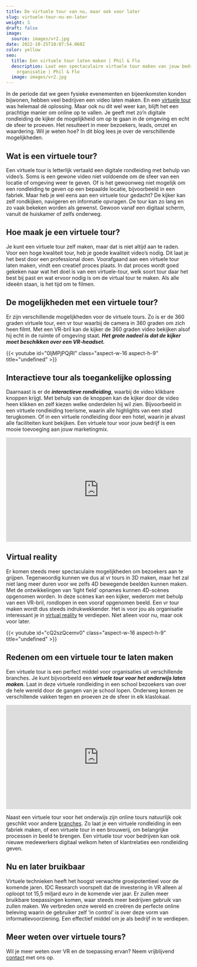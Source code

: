 ```yaml
---
title: De virtuele tour van nu, maar ook voor later
slug: virtuele-tour-nu-en-later
weight: 3
draft: false
image:
  source: images/vr2.jpg
date: 2022-10-25T10:07:54.068Z
color: yellow
seo:
  title: Een virtuele tour laten maken | Phil & Flo
  description: Laat een spectaculaire virtuele tour maken van jouw bedrijf of
    organisatie | Phil & Flo
  image: images/vr2.jpg
---
```

In de periode dat we geen fysieke evenementen en bijeenkomsten konden bijwonen, hebben veel bedrijven een video laten maken. En een [virtuele tour](/virtuele-school-rondleiding/) was helemaal dé oplossing. Maar ook nu dit wel weer kan, blijft het een prachtige manier om online op te vallen. Je geeft met zo’n digitale rondleiding de kijker de mogelijkheid om op te gaan in de omgeving en echt de sfeer te proeven. Het resulteert in meer bezoekers, leads, omzet en waardering. Wil je weten hoe? In dit blog lees je over de verschillende mogelijkheden. 

## Wat is een virtuele tour?

Een virtuele tour is letterlijk vertaald een digitale rondleiding met behulp van video’s. Soms is een gewone video niet voldoende om de sfeer van een locatie of omgeving weer te geven. Of is het gewoonweg niet mogelijk om een rondleiding te geven op een bepaalde locatie, bijvoorbeeld in een fabriek. Maar heb je wel eens aan een virtuele tour gedacht? De kijker kan zelf rondkijken, navigeren en informatie opvragen. De tour kan zo lang en zo vaak bekeken worden als gewenst. Gewoon vanaf een digitaal scherm, vanuit de huiskamer of zelfs onderweg.

## Hoe maak je een virtuele tour?

Je kunt een virtuele tour zelf maken, maar dat is niet altijd aan te raden. Voor een hoge kwaliteit tour, heb je goede kwaliteit video’s nodig. Dit laat je het best door een professional doen. Voorafgaand aan een virtuele tour laten maken, vindt een creatief proces plaats. In dat proces wordt goed gekeken naar wat het doel is van een virtuele-tour, welk soort tour daar het best bij past en wat ervoor nodig is om de virtual tour te maken. Als alle ideeën staan, is het tijd om te filmen.

## De mogelijkheden met een virtuele tour?

Er zijn verschillende mogelijkheden voor de virtuele tours. Zo is er de 360 graden virtuele tour, een vr tour waarbij de camera in 360 graden om zich heen filmt. Met een VR-bril kan de kijker de 360 graden video bekijken alsof hij echt in de ruimte of omgeving staat. ***Het grote nadeel is dat de kijker moet beschikken over een VR-headset.***

{{< youtube id="0ljMPjPQjRI" class="aspect-w-16 aspect-h-9" title="undefined" >}}



## Interactieve tour als toegankelijke oplossing

Daarnaast is er de ***interactieve rondleiding***, waarbij de video klikbare knoppen krijgt. Met behulp van de knoppen kan de kijker door de video heen klikken en zelf kiezen welke onderdelen hij wil zien. Bijvoorbeeld in een virtuele rondleiding toerisme, waarin alle highlights van een stad terugkomen. Of in een virtuele rondleiding door een hotel, waarin je alvast alle faciliteiten kunt bekijken. Een virtuele tour voor jouw bedrijf is een mooie toevoeging aan jouw marketingmix.

<div style="width:100%;position:relative;padding-top:56.25%;"><iframe id="iv_iframe" src="https://interactive.philenflo.nl/embed/projects/056cc645807e8fbb85880c90?iv_branded=1" style="border:0;width:100%;height:100%;position:absolute;top:0px;bottom:0px;right:0px;left:0px;" allow="autoplay; fullscreen" allowfullscreen></iframe></div>

## Virtual reality

Er komen steeds meer spectaculaire mogelijkheden om bezoekers aan te grijpen. Tegenwoordig kunnen we dus al vr tours in 3D maken, maar het zal niet lang meer duren voor we zelfs 4D bewegende beelden kunnen maken. Met de ontwikkelingen van ‘light field’ opnames kunnen 4D-scènes opgenomen worden. In deze scènes kan een kijker, wederom met behulp van een VR-bril, rondlopen in een vooraf opgenomen beeld. Een vr tour maken wordt dus steeds indrukwekkender. Het is voor jou als organisatie interessant je in [virtual reality](https://www.philenflo.nl/oplossingen/virtual-reality/) te verdiepen. Niet alleen voor nu, maar ook voor later.

{{< youtube id="cQ2szQcemv0" class="aspect-w-16 aspect-h-9" title="undefined" >}}

## Redenen om een virtuele tour te laten maken

Een virtuele tour is een perfect middel voor organisaties uit verschillende branches. Je kunt bijvoorbeeld een ***virtuele tour voor het onderwijs laten maken.*** Laat in deze virtuele rondleiding in een school bezoekers van over de hele wereld door de gangen van je school lopen. Onderweg komen ze verschillende vakken tegen en proeven ze de sfeer in elk klaslokaal.

<div style="width:100%;position:relative;padding-top:56.25%;"><iframe id="iv_iframe" src="https://interactive.philenflo.nl/embed/projects/08f693b1e5172b3ebfa10e00?iv_branded=1" style="border:0;width:100%;height:100%;position:absolute;top:0px;bottom:0px;right:0px;left:0px;" allow="autoplay; fullscreen" allowfullscreen></iframe></div>

Naast een virtuele tour voor het onderwijs zijn online tours natuurlijk ook geschikt voor andere [branches](https://www.philenflo.nl/branches/). Zo laat je een virtuele rondleiding in een fabriek maken, of een virtuele tour in een brouwerij, om belangrijke processen in beeld te brengen. Een virtuele tour voor bedrijven kan ook nieuwe medewerkers digitaal welkom heten of klantrelaties een rondleiding geven.

## Nu en later bruikbaar

Virtuele technieken heeft het hoogst verwachte groeipotentieel voor de komende jaren. IDC Research voorspelt dat de investering in VR alleen al oploopt tot 15,5 miljard euro in de komende vier jaar. Er zullen meer bruikbare toepassingen komen, waar steeds meer bedrijven gebruik van zullen maken. We verbreden onze wereld en creëren de perfecte online beleving waarin de gebruiker zelf ‘in control’ is over deze vorm van informatievoorziening. Een effectief middel om je als bedrijf in te verdiepen.

## Meer weten over virtuele tours?

Wil je meer weten over VR en de toepassing ervan? Neem vrijblijvend [contact](https://www.philenflo.nl/contact/) met ons op.